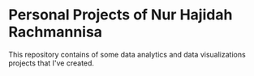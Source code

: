 # Personal Projects of Nur Hajidah Rachmannisa
This repository contains of some data analytics and data visualizations projects that I've created.
